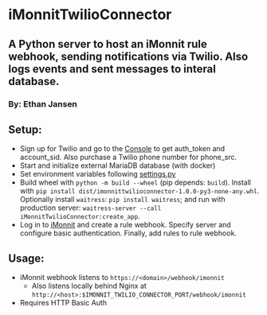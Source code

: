 # iMonnitTwilioConnector
## A Python server to host an iMonnit rule webhook, sending notifications via Twilio. Also logs events and sent messages to interal database.
### By: Ethan Jansen

## Setup:
 - Sign up for Twilio and go to the [Console](https://www.twilio.com/console) to get auth_token and account_sid. Also purchase a Twilio phone number for phone_src.
 - Start and initialize external MariaDB database (with docker)
 - Set environment variables following [settings.py](iMonnitTwilioConnector/settings.py)
 - Build wheel with `python -m build --wheel` (pip depends: `build`). Install with `pip install dist/imonnittwilioconnector-1.0.0-py3-none-any.whl`. Optionally install `waitress`: `pip install waitress`; and run with production server: `waitress-server --call iMonnitTwilioConnector:create_app`.
 - Log in to [iMonnit](https://www.imonnit.com/API/) and create a rule webhook. Specify server and configure basic authentication. Finally, add rules to rule webhook.
 
## Usage:
 - iMonnit webhook listens to `https://<domain>/webhook/imonnit`
    - Also listens locally behind Nginx at `http://<host>:$IMONNIT_TWILIO_CONNECTOR_PORT/webhook/imonnit`
 - Requires HTTP Basic Auth
